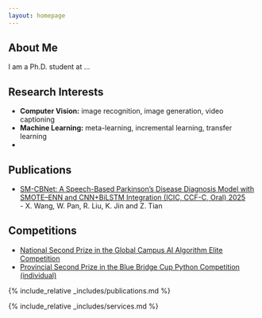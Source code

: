 ```yaml
---
layout: homepage
---
```


## About Me

I am a Ph.D. student at ...

## Research Interests

- **Computer Vision:** image recognition, image generation, video captioning
- **Machine Learning:** meta-learning, incremental learning, transfer learning
- 
## Publications

<ul style="margin:0 0 5px;">
<li><a href="https://zaozzz.github.io/"><autocolor>SM-CBNet: A Speech-Based Parkinson’s Disease Diagnosis Model with SMOTE–ENN and CNN+BiLSTM Integration (ICIC, CCF-C, Oral) 2025 </autocolor></a></li>
  - X. Wang, W. Pan, R. Liu, K. Jin and Z. Tian
</ul>

## Competitions

<ul style="margin:0 0 5px;">
<li><a href="https://www.saikr.com/vse/2024/DIGIX"><autocolor>National Second Prize in the Global Campus AI Algorithm Elite Competition</autocolor></a></li>
<li><a href="https://dasai.lanqiao.cn/"><autocolor>Provincial Second Prize in the Blue Bridge Cup Python Competition (individual)</autocolor></a></li>
</ul>

{% include_relative _includes/publications.md %}

{% include_relative _includes/services.md %}

